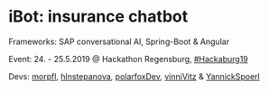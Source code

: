 # iBot: insurance chatbot

Frameworks: SAP conversational AI, Spring-Boot & Angular

Event: 24. - 25.5.2019 @ Hackathon Regensburg, [#Hackaburg19](https://hackaburg.de/#hackaburg-2019)

Devs: [morpfl](https://github.com/morpfl), [hlnstepanova](https://github.com/hlnstepanova), [polarfoxDev](https://github.com/polarfoxDev), [vinniVitz](https://github.com/VinniVitz) & [YannickSpoerl](https://github.com/YannickSpoerl)
